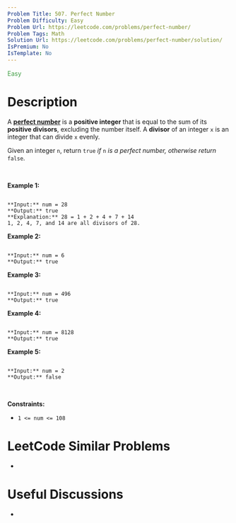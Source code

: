 ```yaml
---
Problem Title: 507. Perfect Number
Problem Difficulty: Easy
Problem Url: https://leetcode.com/problems/perfect-number/
Problem Tags: Math
Solution Url: https://leetcode.com/problems/perfect-number/solution/
IsPremium: No
IsTemplate: No
---
```


<span style="color: rgb(67, 160, 71);">Easy</span>

# Description

A [**perfect number**](https://en.wikipedia.org/wiki/Perfect_number) is a **positive integer** that is equal to the sum of its **positive divisors**, excluding the number itself. A **divisor** of an integer `x` is an integer that can divide `x` evenly.


Given an integer `n`, return `true` *if* `n` *is a perfect number, otherwise return* `false`.


 


**Example 1:**



```

**Input:** num = 28
**Output:** true
**Explanation:** 28 = 1 + 2 + 4 + 7 + 14
1, 2, 4, 7, and 14 are all divisors of 28.

```

**Example 2:**



```

**Input:** num = 6
**Output:** true

```

**Example 3:**



```

**Input:** num = 496
**Output:** true

```

**Example 4:**



```

**Input:** num = 8128
**Output:** true

```

**Example 5:**



```

**Input:** num = 2
**Output:** false

```

 


**Constraints:**


* `1 <= num <= 108`




# LeetCode Similar Problems

- []()

# Useful Discussions

- []()
